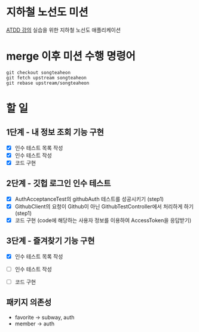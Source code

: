 # 지하철 노선도 미션
[ATDD 강의](https://edu.nextstep.camp/c/R89PYi5H) 실습을 위한 지하철 노선도 애플리케이션


# merge 이후 미션 수행 명령어
```
git checkout songteaheon  
git fetch upstream songteaheon  
git rebase upstream/songteaheon
```  


# 할 일
## 1단계 - 내 정보 조회 기능 구현
- [X] 인수 테스트 목록 작성
- [X] 인수 테스트 작성
- [X] 코드 구현

## 2단계 - 깃헙 로그인 인수 테스트
- [X] AuthAcceptanceTest의 githubAuth 테스트를 성공시키기 (step1)
- [X] GithubClient의 요청이 Github이 아닌 GithubTestController에서 처리하게 하기(step1)
- [X] 코드 구현 (code에 해당하는 사용자 정보를 이용하여 AccessToken을 응답받기)

## 3단계 - 즐겨찾기 기능 구현
- [X] 인수 테스트 목록 작성
- [ ] 인수 테스트 작성
- [ ] 코드 구현


## 패키지 의존성
- favorite -> subway, auth
- member -> auth